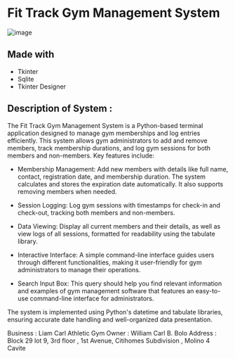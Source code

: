 # Fit Track Gym Management System

![image](https://github.com/andreikennethmoreno/Gym_Track/assets/124364969/93545634-cfec-4904-ad6f-a21c649809e4)

## Made with 
- Tkinter
- Sqlite
- Tkinter Designer

## Description of System : 

The  Fit Track Gym Management System  is a Python-based terminal application designed to manage gym memberships and log entries efficiently. This system allows gym administrators to add and remove members, track membership durations, and log gym sessions for both members and non-members. Key features include:

- Membership Management: Add new members with details like full name, contact, registration date, and membership duration. The system calculates and stores the expiration date automatically. It also supports removing members when needed.


- Session Logging: Log gym sessions with timestamps for check-in and check-out, tracking both members and non-members.


- Data Viewing: Display all current members and their details, as well as view logs of all sessions, formatted for readability using the tabulate library.


- Interactive Interface: A simple command-line interface guides users through different functionalities, making it user-friendly for gym administrators to manage their operations.

- Search Input Box: This query should help you find relevant information and examples of gym management software that features an easy-to-use command-line interface for administrators.


The system is implemented using Python's datetime and tabulate libraries, ensuring accurate date handling and well-organized data presentation.

Business : Liam Carl Athletic Gym
Owner : William Carl B. Bolo
Address : Block 29 lot 9, 3rd floor , 1st Avenue, Citihomes Subdivision , Molino 4 Cavite
